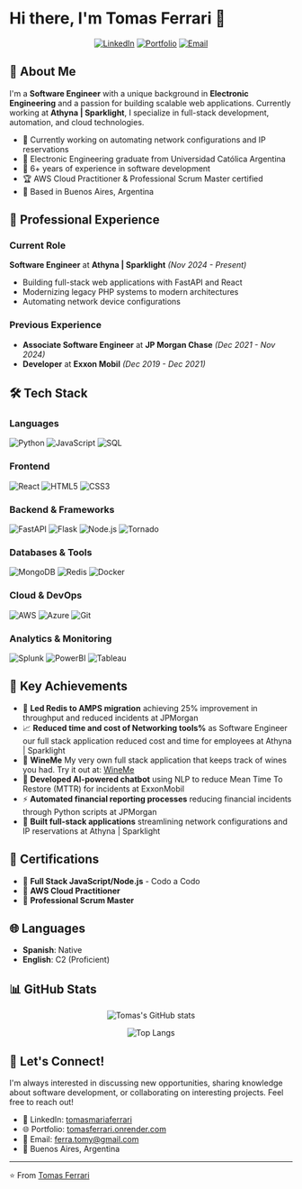 # Hi there, I'm Tomas Ferrari 👋

<div align="center">
  
[![LinkedIn](https://img.shields.io/badge/LinkedIn-0077B5?style=for-the-badge&logo=linkedin&logoColor=white)](https://linkedin.com/in/tomasmariaferrari/)
[![Portfolio](https://img.shields.io/badge/Portfolio-FF5722?style=for-the-badge&logo=todoist&logoColor=white)](https://tomasferrari.onrender.com)
[![Email](https://img.shields.io/badge/Email-D14836?style=for-the-badge&logo=gmail&logoColor=white)](mailto:ferra.tomy@gmail.com)

</div>

## 🚀 About Me

I'm a **Software Engineer** with a unique background in **Electronic Engineering** and a passion for building scalable web applications. Currently working at **Athyna | Sparklight**, I specialize in full-stack development, automation, and cloud technologies.

- 🔭 Currently working on automating network configurations and IP reservations
- 🌱 Electronic Engineering graduate from Universidad Católica Argentina
- 💼 6+ years of experience in software development
- 🏆 AWS Cloud Practitioner & Professional Scrum Master certified
- 📍 Based in Buenos Aires, Argentina

## 💼 Professional Experience

### Current Role
**Software Engineer** at **Athyna | Sparklight** *(Nov 2024 - Present)*
- Building full-stack web applications with FastAPI and React
- Modernizing legacy PHP systems to modern architectures
- Automating network device configurations

### Previous Experience
- **Associate Software Engineer** at **JP Morgan Chase** *(Dec 2021 - Nov 2024)*
- **Developer** at **Exxon Mobil** *(Dec 2019 - Dec 2021)*

## 🛠️ Tech Stack

### Languages
![Python](https://img.shields.io/badge/Python-3776AB?style=for-the-badge&logo=python&logoColor=white)
![JavaScript](https://img.shields.io/badge/JavaScript-F7DF1E?style=for-the-badge&logo=javascript&logoColor=black)
![SQL](https://img.shields.io/badge/SQL-336791?style=for-the-badge&logo=postgresql&logoColor=white)

### Frontend
![React](https://img.shields.io/badge/React-20232A?style=for-the-badge&logo=react&logoColor=61DAFB)
![HTML5](https://img.shields.io/badge/HTML5-E34F26?style=for-the-badge&logo=html5&logoColor=white)
![CSS3](https://img.shields.io/badge/CSS3-1572B6?style=for-the-badge&logo=css3&logoColor=white)

### Backend & Frameworks
![FastAPI](https://img.shields.io/badge/FastAPI-009688?style=for-the-badge&logo=fastapi&logoColor=white)
![Flask](https://img.shields.io/badge/Flask-000000?style=for-the-badge&logo=flask&logoColor=white)
![Node.js](https://img.shields.io/badge/Node.js-43853D?style=for-the-badge&logo=node.js&logoColor=white)
![Tornado](https://img.shields.io/badge/Tornado-FE7A16?style=for-the-badge&logo=tornadofx&logoColor=white)

### Databases & Tools
![MongoDB](https://img.shields.io/badge/MongoDB-4EA94B?style=for-the-badge&logo=mongodb&logoColor=white)
![Redis](https://img.shields.io/badge/Redis-DC382D?style=for-the-badge&logo=redis&logoColor=white)
![Docker](https://img.shields.io/badge/Docker-2496ED?style=for-the-badge&logo=docker&logoColor=white)

### Cloud & DevOps
![AWS](https://img.shields.io/badge/AWS-232F3E?style=for-the-badge&logo=amazon-aws&logoColor=white)
![Azure](https://img.shields.io/badge/Azure-0078D4?style=for-the-badge&logo=microsoft-azure&logoColor=white)
![Git](https://img.shields.io/badge/Git-F05032?style=for-the-badge&logo=git&logoColor=white)

### Analytics & Monitoring
![Splunk](https://img.shields.io/badge/Splunk-000000?style=for-the-badge&logo=splunk&logoColor=white)
![PowerBI](https://img.shields.io/badge/PowerBI-F2C811?style=for-the-badge&logo=powerbi&logoColor=black)
![Tableau](https://img.shields.io/badge/Tableau-E97627?style=for-the-badge&logo=tableau&logoColor=white)

## 🎯 Key Achievements

- 🚀 **Led Redis to AMPS migration** achieving 25% improvement in throughput and reduced incidents at JPMorgan
- 📈 **Reduced time and cost of Networking tools%** as Software Engineer our full stack application reduced cost and time for employees at Athyna | Sparklight
- 🍷 **WineMe** My very own full stack application that keeps track of wines you had. Try it out at: [WineMe](https://wineme-app.vercel.app/)
- 🤖 **Developed AI-powered chatbot** using NLP to reduce Mean Time To Restore (MTTR) for incidents at ExxonMobil
- ⚡ **Automated financial reporting processes** reducing financial incidents through Python scripts at JPMorgan
- 🔧 **Built full-stack applications** streamlining network configurations and IP reservations at Athyna | Sparklight

## 📜 Certifications

- 🏅 **Full Stack JavaScript/Node.js** - Codo a Codo
- 🏅 **AWS Cloud Practitioner**
- 🏅 **Professional Scrum Master**


## 🌐 Languages

- **Spanish**: Native
- **English**: C2 (Proficient)

## 📊 GitHub Stats

<div align="center">
  
![Tomas's GitHub stats](https://github-readme-stats.vercel.app/api?username=YOUR_GITHUB_USERNAME&show_icons=true&theme=radical)

![Top Langs](https://github-readme-stats.vercel.app/api/top-langs/?username=YOUR_GITHUB_USERNAME&layout=compact&theme=radical)

</div>

## 🤝 Let's Connect!

I'm always interested in discussing new opportunities, sharing knowledge about software development, or collaborating on interesting projects. Feel free to reach out!

- 💼 LinkedIn: [tomasmariaferrari](https://linkedin.com/in/tomasmariaferrari/)
- 🌐 Portfolio: [tomasferrari.onrender.com](https://tomasferrari.onrender.com)
- 📧 Email: ferra.tomy@gmail.com
- 📍 Buenos Aires, Argentina

---

⭐️ From [Tomas Ferrari](https://github.com/YOUR_GITHUB_USERNAME)
